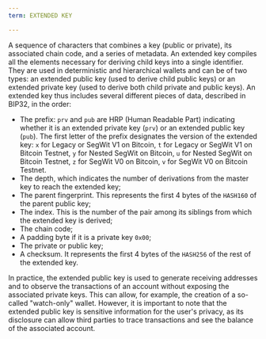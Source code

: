 ```yaml
---
term: EXTENDED KEY

---
```

A sequence of characters that combines a key (public or private), its associated chain code, and a series of metadata. An extended key compiles all the elements necessary for deriving child keys into a single identifier. They are used in deterministic and hierarchical wallets and can be of two types: an extended public key (used to derive child public keys) or an extended private key (used to derive both child private and public keys). An extended key thus includes several different pieces of data, described in BIP32, in the order:


- The prefix: `prv` and `pub` are HRP (Human Readable Part) indicating whether it is an extended private key (`prv`) or an extended public key (`pub`). The first letter of the prefix designates the version of the extended key: `x` for Legacy or SegWit V1 on Bitcoin, `t` for Legacy or SegWit V1 on Bitcoin Testnet, `y` for Nested SegWit on Bitcoin, `u` for Nested SegWit on Bitcoin Testnet, `z` for SegWit V0 on Bitcoin, `v` for SegWit V0 on Bitcoin Testnet.
- The depth, which indicates the number of derivations from the master key to reach the extended key;
- The parent fingerprint. This represents the first 4 bytes of the `HASH160` of the parent public key;
- The index. This is the number of the pair among its siblings from which the extended key is derived;
- The chain code;
- A padding byte if it is a private key `0x00`;
- The private or public key;
- A checksum. It represents the first 4 bytes of the `HASH256` of the rest of the extended key.

In practice, the extended public key is used to generate receiving addresses and to observe the transactions of an account without exposing the associated private keys. This can allow, for example, the creation of a so-called "watch-only" wallet. However, it is important to note that the extended public key is sensitive information for the user's privacy, as its disclosure can allow third parties to trace transactions and see the balance of the associated account.